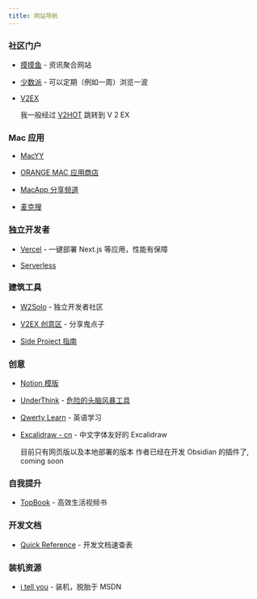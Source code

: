 ```yaml
---
title: 网站导航
---
```


### 社区门户

- [摸摸鱼](https://momoyu.cc)  - 资讯聚合网站

- [少数派](https://sspai.com) -  可以定期（例如一周）浏览一波

- [V2EX](https://www.v2ex.com)

  我一般经过 [V2HOT](https://v2hot.pipecraft.net/hot/hottest-3) 跳转到 V 2 EX

### Mac 应用

- [MacYY](http://www.macyy.cn)

- [ORANGE MAC 应用商店](http://www.onemac.app)

- [MacApp 分享频道](https://macapp.org.cn)

- [麦克搜](https://www.imacso.com)

### 独立开发者

- [Vercel](https://vercel.com) - 一键部署 Next.js 等应用，性能有保障

- [Serverless](https://serverless.com)

### 建筑工具

- [W2Solo](https://w2solo.com/) -  独立开发者社区

- [V2EX 创意区](https://www.v2ex.com/?tab=creative) - 分享鬼点子

- [Side Project 指南](https://github.com/timqian/sideproject.guide)

### 创意

- [Notion 模版](https://www.notioneverything.com/categories/startup?price=Free+template)

- [UnderThink](https://underthink.cc) - [危险的头脑风暴工具](https://www.v2ex.com/t/899011)

- [Qwerty Learn](https://qwerty.kaiyi.cool)  - 英语学习

- [Excalidraw - cn](https://handraw.top/) - 中文字体友好的 Excalidraw

  目前只有网页版以及本地部署的版本
  作者已经在开发 Obsidian 的插件了, coming soon

### 自我提升

- [TopBook](https://topbook.cc) - 高效生活视频书

### 开发文档

- [Quick Reference](https://quickref.cn) - 开发文档速查表

### 装机资源

- [i tell you](https://next.itellyou.cn) - 装机，脱胎于 MSDN
